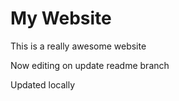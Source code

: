 # My Website

This is a really awesome website


Now editing on update readme branch

Updated locally
